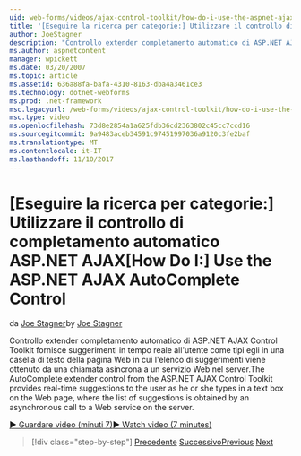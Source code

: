 ```yaml
---
uid: web-forms/videos/ajax-control-toolkit/how-do-i-use-the-aspnet-ajax-autocomplete-control
title: '[Eseguire la ricerca per categorie:] Utilizzare il controllo di completamento automatico ASP.NET AJAX | Documenti Microsoft'
author: JoeStagner
description: "Controllo extender completamento automatico di ASP.NET AJAX Control Toolkit fornisce suggerimenti in tempo reale all'utente come tipi egli in una casella di testo a è il..."
ms.author: aspnetcontent
manager: wpickett
ms.date: 03/20/2007
ms.topic: article
ms.assetid: 636a88fa-bafa-4310-8163-dba4a3461ce3
ms.technology: dotnet-webforms
ms.prod: .net-framework
msc.legacyurl: /web-forms/videos/ajax-control-toolkit/how-do-i-use-the-aspnet-ajax-autocomplete-control
msc.type: video
ms.openlocfilehash: 73d8e2854a1a625fdb36cd2363802c45cc7ccd16
ms.sourcegitcommit: 9a9483aceb34591c97451997036a9120c3fe2baf
ms.translationtype: MT
ms.contentlocale: it-IT
ms.lasthandoff: 11/10/2017
---
```

<a name="how-do-i-use-the-aspnet-ajax-autocomplete-control"></a><span data-ttu-id="c1d1b-103">[Eseguire la ricerca per categorie:] Utilizzare il controllo di completamento automatico ASP.NET AJAX</span><span class="sxs-lookup"><span data-stu-id="c1d1b-103">[How Do I:] Use the ASP.NET AJAX AutoComplete Control</span></span>
====================
<span data-ttu-id="c1d1b-104">da [Joe Stagner](https://github.com/JoeStagner)</span><span class="sxs-lookup"><span data-stu-id="c1d1b-104">by [Joe Stagner](https://github.com/JoeStagner)</span></span>

<span data-ttu-id="c1d1b-105">Controllo extender completamento automatico di ASP.NET AJAX Control Toolkit fornisce suggerimenti in tempo reale all'utente come tipi egli in una casella di testo della pagina Web in cui l'elenco di suggerimenti viene ottenuto da una chiamata asincrona a un servizio Web nel server.</span><span class="sxs-lookup"><span data-stu-id="c1d1b-105">The AutoComplete extender control from the ASP.NET AJAX Control Toolkit provides real-time suggestions to the user as he or she types in a text box on the Web page, where the list of suggestions is obtained by an asynchronous call to a Web service on the server.</span></span>

[<span data-ttu-id="c1d1b-106">&#9654; Guardare video (minuti 7)</span><span class="sxs-lookup"><span data-stu-id="c1d1b-106">&#9654; Watch video (7 minutes)</span></span>](https://channel9.msdn.com/Blogs/ASP-NET-Site-Videos/how-do-i-use-the-aspnet-ajax-autocomplete-control)

>[!div class="step-by-step"]
<span data-ttu-id="c1d1b-107">[Precedente](how-do-i-use-the-aspnet-ajax-slider-control.md)
[Successivo](how-do-i-configure-the-aspnet-ajax-calendar-control.md)</span><span class="sxs-lookup"><span data-stu-id="c1d1b-107">[Previous](how-do-i-use-the-aspnet-ajax-slider-control.md)
[Next](how-do-i-configure-the-aspnet-ajax-calendar-control.md)</span></span>
